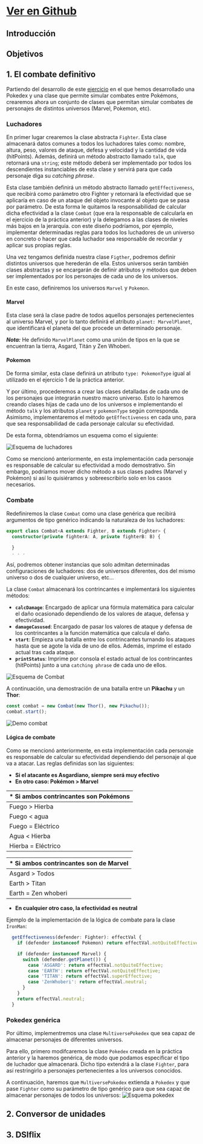 # [**Ver en Github**](https://github.com/ULL-ESIT-INF-DSI-2021/ull-esit-inf-dsi-20-21-prct06-generics-solid-miguel-martinr)
## **Introducción**

## **Objetivos**

## **1. El combate definitivo**
Partiendo del desarrollo de este [ejercicio](https://ull-esit-inf-dsi-2021.github.io/ull-esit-inf-dsi-20-21-prct05-objects-classes-interfaces-miguel-martinr/#1-pokedex) en el que hemos desarrollado una Pokedex y una clase que permite simular combates entre Pokémons, crearemos ahora un conjunto de clases que permitan simular combates de personajes de distintos universos (Marvel, Pokemon, etc).

### **Luchadores**
En primer lugar crearemos la clase abstracta `Fighter`. Esta clase almacenará datos comunes a todos los luchadores tales como: nombre, altura, peso, valores de ataque, defesa y velocidad y la cantidad de vida (hitPoints). Además, definirá un método abstracto llamado `talk`, que retornará una `string`; este método deberá ser implementado por todos los descendientes instanciables de esta clase y servirá para que cada personaje diga su *catching phrase*.

Esta clase también definirá un método abstracto llamado `getEffectiveness`, que recibirá como parámetro otro Fighter y retornará la efectividad que se aplicaría en caso de un ataque del objeto invocante al objeto que se pasa por parámetro. De esta forma le quitamos la responsabilidad de calcular dicha efectividad a la clase `Combat` (que era la responsable de calcularla en el ejercicio de la práctica anterior) y la delegamos a las clases de niveles más bajos en la jerarquía. con este diseño podríamos, por ejemplo, implementar determinadas reglas para todos los luchadores de un universo en concreto o hacer que cada luchador sea responsable de recordar y aplicar sus propias reglas.

Una vez tengamos definida nuestra clase `Figther`, podremos definir distintos universos que herederán de ella. Estos universos serán también clases abstractas y se encargarán de definir atributos y métodos que deben ser implementados por los personajes de cada uno de los universos.

En este caso, definiremos los universos `Marvel` y `Pokemon`. 

#### **Marvel**
Esta clase será la clase padre de todos aquellos personajes pertenecientes al universo Marvel, y por lo tanto definirá el atributo `planet: MarvelPlanet`, que identificará el planeta del que procede un determinado personaje.

**_Nota:_** He definido `MarvelPlanet` como una unión de tipos en la que se encuentran la tierra, Asgard, Titán y Zen Whoberi.


#### **Pokemon**
De forma similar, esta clase definirá un atributo `type: PokemonType` igual al utilizado en el ejercicio 1 de la práctica anterior.


Y por último, procederemos a crear las clases detalladas de cada uno de los personajes que integrarán nuestro macro universo. Esto lo haremos creando clases hijas de cada uno de los universos e implementando el método `talk` y los atributos `planet` y `pokemonType` según corresponda. Asimismo, implementaremos el método `getEffectiveness` en cada uno, para que sea responsabilidad de cada personaje calcular su efectividad.

De esta forma, obtendríamos un esquema como el siguiente:

![Esquema de luchadores](media://fighters-scheme.svg)

Como se mencionó anteriormente, en esta implementación cada personaje es responsable de calcular su efectividad a modo demostrativo. Sin embargo, podríamos mover dicho método a sus clases padres (Marvel y Pokémon) si así lo quisiéramos y sobreescribirlo solo en los casos necesarios.

### **Combate**
Redefiniremos la clase `Combat` como una clase genérica que recibirá argumentos de tipo genérico indicando la naturaleza de los luchadores:

```typescript
export class Combat<A extends Fighter, B extends Fighter> {
  constructor(private fighterA: A, private fighterB: B) {

  }
  . . . 
```
Así, podremos obtener instancias que solo admitan determinadas configuraciones de luchadores: dos de universos diferentes, dos del mismo universo o dos de cualquier universo, etc...

La clase `Combat` almacenará los contrincantes e implementará los siguientes métodos:
* **`calcDamage`**: Encargado de aplicar una fórmula matemática para calcular el daño ocasionado dependiendo de los valores de ataque, defensa y efectividad.
* **`damageCasused`**: Encargado de pasar los valores de ataque y defensa de los contrincantes a la función matemática que calcula el daño.
* **`start`**: Empieza una batalla entre los contrincantes turnando los ataques hasta que se agote la vida de uno de ellos. Además, imprime el estado actual tras cada ataque.
* **`printStatus`**: Imprime por consola el estado actual de los contrincantes (hitPoints) junto a una `catching phrase` de cada uno de ellos.


![Esquema de Combat](media://combat-scheme.svg)


A continuación, una demostración de una batalla entre un **Pikachu** y un **Thor**:

```typescript
const combat = new Combat(new Thor(), new Pikachu());
combat.start();
```

![Demo combat](media://combat-demo.gif)

#### **Lógica de combate**
Como se mencionó anteriormente, en esta implementación cada personaje es responsable de calcular su efectividad dependiendo del personaje al que va a atacar. Las reglas definidas son las siguientes:

* **Si el atacante es Asgardiano, siempre será muy efectivo**
* **En otro caso: Pokémon > Marvel**

| * Si ambos contrincantes son Pokémons |
|---------------------------------------|
| Fuego > Hierba                        |
| Fuego < agua                          |
| Fuego = Eléctrico                     |
| Agua < Hierba                         |
| Hierba = Eléctrico                    |


| * Si ambos contrincantes son de Marvel|
|---------------------------------------|
| Asgard > Todos                        |
| Earth > Titan                         |
| Earth = Zen whoberi                   |


* **En cualquier otro caso, la efectividad es neutral**

Ejemplo de la implementación de la lógica de combate para la clase `IronMan`:

```typescript
  getEffectiveness(defender: Fighter): effectVal {
    if (defender instanceof Pokemon) return effectVal.notQuiteEffective;

    if (defender instanceof Marvel) {
      switch (defender.getPlanet()) {
        case 'ASGARD': return effectVal.notQuiteEffective;
        case 'EARTH': return effectVal.notQuiteEffective;
        case 'TITAN': return effectVal.superEffective;
        case 'ZenWhoberi': return effectVal.neutral;
      }
    }
    return effectVal.neutral;
  }
```

### **Pokedex genérica**
Por último, implementremos una clase `MultiversePokedex` que sea capaz de almacenar personajes de diferentes universos.

Para ello, primero modifcaremos la clase `Pokedex` creada en la práctica anterior y la haremos genérica, de modo que podamos especificar el tipo de luchador que almacenará. Dicho tipo extendrá a la clase `Fighter`, para así restringirlo a personajes pertenecientes a los universos conocidos.

A continuación, haremos que `MultiversePokedex` extienda a `Pokedex` y que pase `Fighter` como su parámetro de tipo genérico para que sea capaz de almacenar personajes de todos los universos:
![Esquema pokedex](media://pokedex-scheme.svg)



## **2. Conversor de unidades**

## **3. DSIflix**


